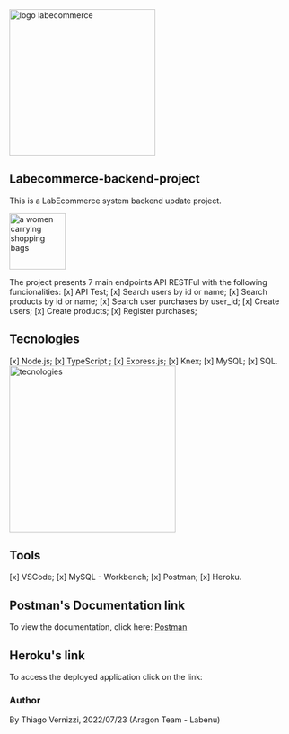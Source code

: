 <img width="260" alt="logo labecommerce" src="https://user-images.githubusercontent.com/95821657/180652948-e5917ed2-49fe-4fe1-8a65-621dd777f005.png">

## Labecommerce-backend-project 

This is a LabEcommerce system backend update project. 

<img width="100vw" src="https://emojipedia-us.s3.amazonaws.com/source/skype/289/shopping-bags_1f6cd-fe0f.png" alt="a women carrying shopping bags"/>

The project presents 7 main endpoints API RESTFul with the following funcionalities: 
[x] API Test;
[x] Search users by id or name;
[x] Search products by id or name;
[x] Search user purchases by user_id;
[x] Create users;
[x] Create products;
[x] Register purchases;

## Tecnologies

[x] Node.js;
[x] TypeScript ;
[x] Express.js;
[x] Knex;
[x] MySQL;
[x] SQL.
</br>
<img width="296" alt="tecnologies" src="https://user-images.githubusercontent.com/95821657/180654582-f5902cd2-0958-4df0-9eac-31ad1dd4d33a.png">

## Tools
[x] VSCode;
[x] MySQL - Workbench;
[x] Postman;
[x] Heroku.

## Postman's Documentation link
To view the documentation, click here: [Postman](https://documenter.getpostman.com/view/20784974/UzXKWymv)

## Heroku's link
To access the deployed application click on the link:  

### Author
By Thiago Vernizzi, 2022/07/23 (Aragon Team - Labenu)



